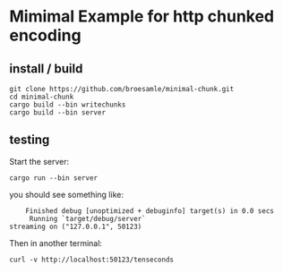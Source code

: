 Mimimal Example for http chunked encoding
=========================================

install / build
---------------

```
git clone https://github.com/broesamle/minimal-chunk.git
cd minimal-chunk
cargo build --bin writechunks
cargo build --bin server
```

testing
-------

Start the server:

`cargo run --bin server`

you should see something like:

```
    Finished debug [unoptimized + debuginfo] target(s) in 0.0 secs
     Running `target/debug/server`
streaming on ("127.0.0.1", 50123)
```

Then in another terminal:

`curl -v http://localhost:50123/tenseconds`
